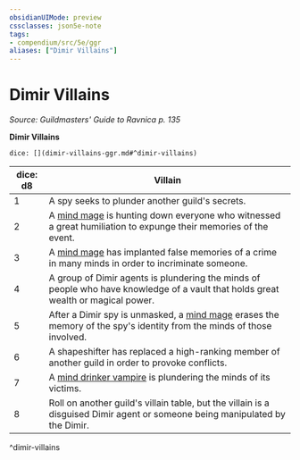 ```yaml
---
obsidianUIMode: preview
cssclasses: json5e-note
tags:
- compendium/src/5e/ggr
aliases: ["Dimir Villains"]
---
```

# Dimir Villains
*Source: Guildmasters' Guide to Ravnica p. 135* 

**Dimir Villains**

`dice: [](dimir-villains-ggr.md#^dimir-villains)`

| dice: d8 | Villain |
|----------|---------|
| 1 | A spy seeks to plunder another guild's secrets. |
| 2 | A [mind mage](Mechanics/bestiary/humanoid/mind-mage-ggr.md) is hunting down everyone who witnessed a great humiliation to expunge their memories of the event. |
| 3 | A [mind mage](Mechanics/bestiary/humanoid/mind-mage-ggr.md) has implanted false memories of a crime in many minds in order to incriminate someone. |
| 4 | A group of Dimir agents is plundering the minds of people who have knowledge of a vault that holds great wealth or magical power. |
| 5 | After a Dimir spy is unmasked, a [mind mage](Mechanics/bestiary/humanoid/mind-mage-ggr.md) erases the memory of the spy's identity from the minds of those involved. |
| 6 | A shapeshifter has replaced a high-ranking member of another guild in order to provoke conflicts. |
| 7 | A [mind drinker vampire](Mechanics/bestiary/undead/mind-drinker-vampire-ggr.md) is plundering the minds of its victims. |
| 8 | Roll on another guild's villain table, but the villain is a disguised Dimir agent or someone being manipulated by the Dimir. |
^dimir-villains